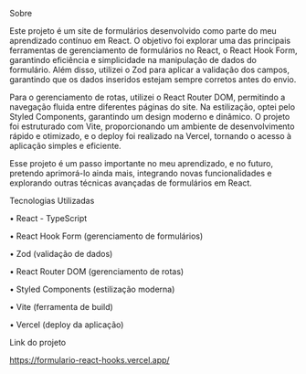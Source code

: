 Sobre

Este projeto é um site de formulários desenvolvido como parte do meu aprendizado contínuo em React. O objetivo foi explorar uma das principais ferramentas de gerenciamento de formulários no React, o React Hook Form, garantindo eficiência e simplicidade na manipulação de dados do formulário. Além disso, utilizei o Zod para aplicar a validação dos campos, garantindo que os dados inseridos estejam sempre corretos antes do envio.

Para o gerenciamento de rotas, utilizei o React Router DOM, permitindo a navegação fluida entre diferentes páginas do site. Na estilização, optei pelo Styled Components, garantindo um design moderno e dinâmico. O projeto foi estruturado com Vite, proporcionando um ambiente de desenvolvimento rápido e otimizado, e o deploy foi realizado na Vercel, tornando o acesso à aplicação simples e eficiente.

Esse projeto é um passo importante no meu aprendizado, e no futuro, pretendo aprimorá-lo ainda mais, integrando novas funcionalidades e explorando outras técnicas avançadas de formulários em React.

Tecnologias Utilizadas

 •	React - TypeScript
	
 •	React Hook Form (gerenciamento de formulários)
	
 •	Zod (validação de dados)
	
 •	React Router DOM (gerenciamento de rotas)
	
 •	Styled Components (estilização moderna)
	
 •	Vite (ferramenta de build)
	
 •	Vercel (deploy da aplicação)

Link do projeto

https://formulario-react-hooks.vercel.app/
